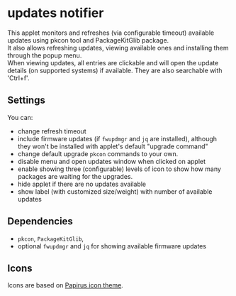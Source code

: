 # updates notifier

This applet monitors and refreshes (via configurable timeout) available updates
using pkcon tool and PackageKitGlib package.  
It also allows refreshing updates, viewing available ones and installing them
through the popup menu.  
When viewing updates, all entries are clickable and will open the update
details (on supported systems) if available. They are also searchable with
'Ctrl+f'.

## Settings

You can:

- change refresh timeout
- include firmware updates (if `fwupdmgr` and `jq` are installed), although
they won't be installed with applet's default "upgrade command"
- change default upgrade `pkcon` commands  to your own.
- disable menu and open updates window when clicked on applet
- enable showing three (configurable) levels of icon to show how many packages
are waiting for the upgrades.
- hide applet if there are no updates available
- show label (with customized size/weight) with number of available updates

## Dependencies

- `pkcon`, `PackageKitGlib`,
- optional `fwupdmgr` and `jq` for showing available firmware updates

## Icons

Icons are based on [Papirus icon theme](https://github.com/PapirusDevelopmentTeam/papirus-icon-theme).
